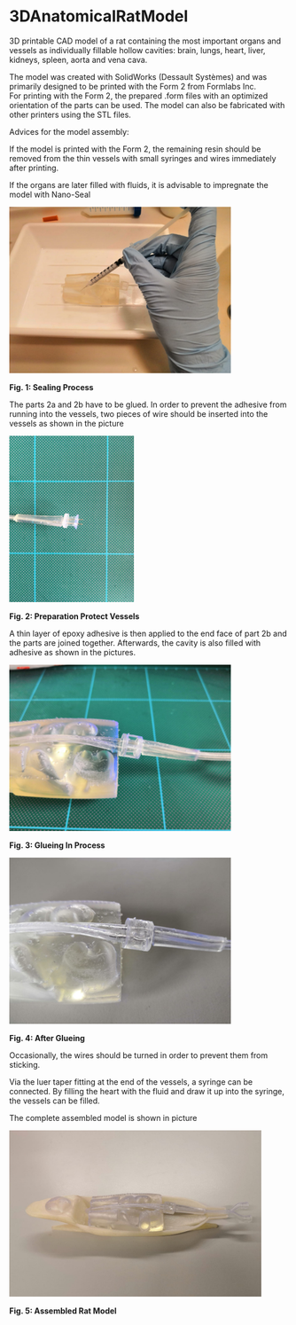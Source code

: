 # 3DAnatomicalRatModel
3D printable CAD model of a rat containing the most important organs and vessels as individually fillable hollow cavities: brain, lungs, heart, liver, kidneys, spleen, aorta and vena cava.

The model was created with SolidWorks (Dessault Systèmes) and was primarily designed to be printed with the Form 2 from Formlabs Inc.  
For printing with the Form 2, the prepared .form files with an optimized orientation of the parts can be used. The model can also be fabricated with other printers using the STL files.

Advices for the model assembly: 

If the model is printed with the Form 2, the remaining resin should be removed from the thin vessels with small syringes and wires immediately after printing. 

If the organs are later filled with fluids, it is advisable to impregnate the model with Nano-Seal

<img src="https://github.com/mgraeser/3DAnatomicalRatModel/blob/master/Fotos/SealingProcess.jpeg" height="300">

**Fig. 1: Sealing Process**

The parts 2a and 2b have to be glued. In order to prevent the adhesive from running into the vessels, two pieces of wire should be inserted into the vessels as shown in the picture

<img src="https://github.com/mgraeser/3DAnatomicalRatModel/blob/master/Fotos/Preparation_Protect_Vessels.jpeg" height="300">

**Fig. 2: Preparation Protect Vessels**

A thin layer of epoxy adhesive is then applied to the end face of part 2b and the parts are joined together. Afterwards, the cavity is also filled with adhesive as shown in the pictures. 

<img src="https://github.com/mgraeser/3DAnatomicalRatModel/blob/master/Fotos/GlueingInProcess.jpeg" height="300">

**Fig. 3: Glueing In Process**

<img src="https://github.com/mgraeser/3DAnatomicalRatModel/blob/master/Fotos/AfterGlueing.jpeg" height="300">

**Fig. 4: After Glueing**

Occasionally, the wires should be turned in order to prevent them from sticking. 

Via the luer taper fitting at the end of the vessels, a syringe can be connected. By filling the heart with the fluid and draw it up into the syringe, the vessels can be filled. 

The complete assembled model is shown in picture 

<img src="https://github.com/mgraeser/3DAnatomicalRatModel/blob/master/Fotos/AssembledRatModel.jpeg" height="300">

**Fig. 5: Assembled Rat Model**

